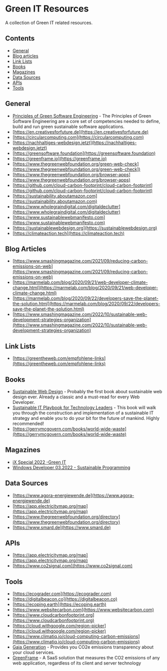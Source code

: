 # Green IT Resources

A collection of Green IT related resources.

## Contents

- [General](#general)
- [Blog articles](#blog-articles)
- [Link Lists](#link-lists)
- [Books](#books)
- [Magazines](#magazines)
- [Data Sources](#data-sources)
- [APIs](#apis)
- [Tools](#tools)

## General
- [Principles of Green Software Engineering](https://principles.green) - The Principles of Green Software Engineering are a core set of competencies needed to define, build and run green sustainable software applications.
- [https://en.creativesforfuture.de](https://en.creativesforfuture.de)
- [https://circularcomputing.com](https://circularcomputing.com)
- [https://nachhaltiges-webdesign.jetzt](https://nachhaltiges-webdesign.jetzt)
- [https://greensoftware.foundation](https://greensoftware.foundation)
- [https://greenframe.io](https://greenframe.io)
- [https://www.thegreenwebfoundation.org/green-web-check](https://www.thegreenwebfoundation.org/green-web-check])
- [https://www.thegreenwebfoundation.org/browser-apps](https://www.thegreenwebfoundation.org/browser-apps)
- [https://github.com/cloud-carbon-footprint/cloud-carbon-footprint](https://github.com/cloud-carbon-footprint/cloud-carbon-footprint)
- [https://sustainability.aboutamazon.com](https://sustainability.aboutamazon.com)
- [https://www.wholegraindigital.com/digitaldeclutter](https://www.wholegraindigital.com/digitaldeclutter)
- [https://www.sustainablewebmanifesto.com](https://www.sustainablewebmanifesto.com)
- [https://sustainablewebdesign.org](https://sustainablewebdesign.org)
- [https://climateaction.tech](https://climateaction.tech)

## Blog Articles
- [https://www.smashingmagazine.com/2021/09/reducing-carbon-emissions-on-web](https://www.smashingmagazine.com/2021/09/reducing-carbon-emissions-on-web)
- [https://marmelab.com/blog/2020/09/21/web-developer-climate-change.html](https://marmelab.com/blog/2020/09/21/web-developer-climate-change.html)
- [https://marmelab.com/blog/2020/09/22/developers-save-the-planet-the-solution.html](https://marmelab.com/blog/2020/09/22/developers-save-the-planet-the-solution.html)
- [https://www.smashingmagazine.com/2022/10/sustainable-web-development-strategies-organization](https://www.smashingmagazine.com/2022/10/sustainable-web-development-strategies-organization)

## Link Lists
- [https://greentheweb.com/empfohlene-links](https://greentheweb.com/empfohlene-links)

## Books
- [Sustainable Web Design](https://abookapart.com/products/sustainable-web-design) - Probably the first book about sustainable web design ever. Already a classic and a must-read for every Web Developer.
- [Sustainable IT Playbook for Technology Leaders](https://www.packtpub.com/product/sustainable-it-playbook-for-technology-leaders/9781803230344) - This book will walk you through the construction and implementation of a sustainable IT strategy and enable you to do your bit for the future of mankind. Highly recommended!
- [https://gerrymcgovern.com/books/world-wide-waste](https://gerrymcgovern.com/books/world-wide-waste)

## Magazines
- [iX Special 2022 -Green IT](https://shop.heise.de/ix-13-2022/Print)
- [Windows Developer 03.2022 - Sustainable Programming](https://entwickler.de/magazine-ebooks/windows-developer/windows-developer-032022)

## Data Sources
- [https://www.agora-energiewende.de](https://www.agora-energiewende.de)
- [https://app.electricitymap.org/map](https://app.electricitymap.org/map)
- [https://www.thegreenwebfoundation.org/directory](https://www.thegreenwebfoundation.org/directory)
- [https://www.smard.de](https://www.smard.de)
 
## APIs
- [https://app.electricitymap.org/map](https://app.electricitymap.org/map)
- [https://www.co2signal.com](https://www.co2signal.com)

## Tools
- [https://ecograder.com](https://ecograder.com)
- [https://digitalbeacon.co](https://digitalbeacon.co)
- [https://ecoping.earth](https://ecoping.earth)
- [https://www.websitecarbon.com](https://www.websitecarbon.com)
- [https://www.cloudcarbonfootprint.org](https://www.cloudcarbonfootprint.org)
- [https://cloud.withgoogle.com/region-picker](https://cloud.withgoogle.com/region-picker)
- [https://www.climatiq.io/cloud-computing-carbon-emissions](https://www.climatiq.io/cloud-computing-carbon-emissions)
- [Gaia Generation](https://www.gaiagen.eu/) - Provides you CO2e emissions transparency about your cloud services.
- [GreenFrame](https://greenframe.io/) - A SaaS solution that measures the CO2 emissions of any web application, regardless of its client and server technology
